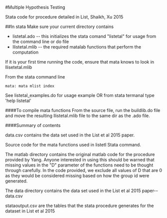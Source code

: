 #Multiple Hypothesis Testing

Stata code for procedure detailed in List, Shaikh, Xu 2015

##In stata 
Make sure your current directory contains
* listetal.ado -- this initializes the stata comand "listetal" for usage from the command line or do file
* llistetal.mlib -- the required matalab functions that perform the computation

If it is your first time running the code, ensure that mata knows to look in llisetetal.mlib

From the stata command line
```
mata: mata mlist index
```
See listetal_examples.do for usage example OR from stata termanal type 'help listetal'

####To compile mata functions
From the source file, run the buildlib.do file and move the resulting llistetal.mlib file to the same dir as the .ado file.

####Summary of contents

data.csv contains the data set used in the List et al 2015 paper.

Source code for the mata functions used in listetl Stata command.

The matlab directory contains the original matlab code for the procedure provided by Yang.  Anyone interested in using this should be warned that missing values in the "D" parameter of the functions need to be thought through carefully.  In the code provided, we exclude all values of D that are 0 as they would be considered missing based on how the group id were generated.

The data directory contains the data set used in the List et al 2015 paper-- data.csv

stataoutput.csv are the tables that the stata procedure generates for the dataset in List et al 2015 
